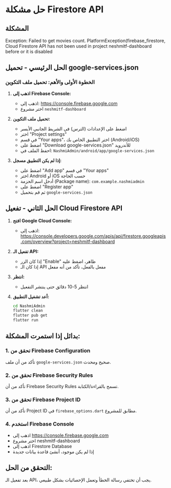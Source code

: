  # حل مشكلة Firestore API

## المشكلة
Exception: Failed to get movies count. PlatformException(firebase_firestore, Cloud Firestore API has not been used in project neshmitf-dashboard before or it is disabled

## الحل الرئيسي - تحميل google-services.json

### الخطوة الأولى والأهم: تحميل ملف التكوين

1. **اذهب إلى Firebase Console:**
   - اذهب إلى: https://console.firebase.google.com
   - اختر مشروع `neshmitf-dashboard`

2. **تحميل ملف التكوين:**
   - اضغط على الإعدادات (الترس) في الشريط الجانبي الأيسر
   - اختر "Project settings"
   - في قسم "Your apps"، اختر التطبيق الخاص بك (Android/iOS)
   - اضغط على "Download google-services.json" للأندرويد
   - احفظ الملف في: `NashmiAdmin/android/app/google-services.json`

3. **إذا لم يكن التطبيق مسجل:**
   - اضغط على "Add app" في قسم "Your apps"
   - اختر Android أو iOS حسب الحاجة
   - أدخل اسم الحزمة (Package name): `com.example.nashmiadmin`
   - اضغط على "Register app"
   - ثم قم بتحميل `google-services.json`

## الحل الثاني - تفعيل Cloud Firestore API

1. **افتح Google Cloud Console:**
   - اذهب إلى: https://console.developers.google.com/apis/api/firestore.googleapis.com/overview?project=neshmitf-dashboard

2. **تفعيل الـ API:**
   - إذا كان الزر "Enable" ظاهر، اضغط عليه
   - إذا كان الـ API مفعل بالفعل، تأكد من أنه مفعل

3. **انتظر:**
   - انتظر 5-10 دقائق حتى ينتشر التفعيل

4. **أعد تشغيل التطبيق:**
   ```bash
   cd NashmiAdmin
   flutter clean
   flutter pub get
   flutter run
   ```

## بدائل إذا استمرت المشكلة:

### 1. تحقق من Firebase Configuration
تأكد من أن ملف `google-services.json` صحيح ومحدث.

### 2. تحقق من Firebase Security Rules
تأكد من أن Firebase Security Rules تسمح بالقراءة/الكتابة.

### 3. تحقق من Firebase Project ID
تأكد من أن Project ID في `firebase_options.dart` مطابق للمشروع.

### 4. استخدم Firebase Console
- اذهب إلى https://console.firebase.google.com
- اختر مشروع neshmitf-dashboard
- اذهب إلى Firestore Database
- إذا لم يكن موجود، أنشئ قاعدة بيانات جديدة

## التحقق من الحل:
بعد تفعيل الـ API، يجب أن تختفي رسالة الخطأ وتعمل الإحصائيات بشكل طبيعي.
